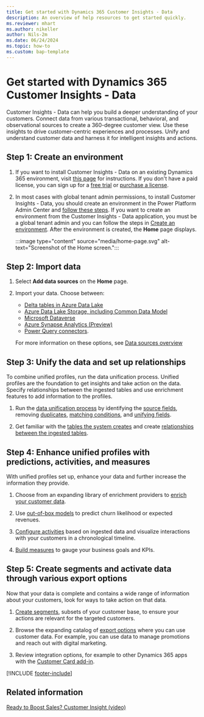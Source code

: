 ```yaml
---
title: Get started with Dynamics 365 Customer Insights - Data
description: An overview of help resources to get started quickly. 
ms.reviewer: mhart
ms.author: nikeller
author: Nils-2m
ms.date: 06/24/2024
ms.topic: how-to
ms.custom: bap-template
---
```


# Get started with Dynamics 365 Customer Insights - Data

Customer Insights - Data can help you build a deeper understanding of your customers. Connect data from various transactional, behavioral, and observational sources to create a 360-degree customer view. Use these insights to drive customer-centric experiences and processes. Unify and understand customer data and harness it for intelligent insights and actions.

## Step 1: Create an environment

1. If you want to install Customer Insights - Data on an existing Dynamics 365 environment, visit [this page](..\journeys\setup.md) for instructions. If you don't have a paid license, you can sign up for a [free trial](trial-signup.md) or [purchase a license](paid-license.md).

1. In most cases with global tenant admin permissions, to install Customer Insights - Data, you should create an environment in the Power Platform Admin Center and [follow these steps](..\journeys\setup.md). If you want to create an environment from the Customer Insights - Data application, you must be a global tenant admin and you can follow the steps in [Create an environment](create-environment.md). After the environment is created, the **Home** page displays.

   :::image type="content" source="media/home-page.svg" alt-text="Screenshot of the Home screen.":::

## Step 2: Import data

1. Select **Add data sources** on the **Home** page.

1. Import your data. Choose between:

   - [Delta tables in Azure Data Lake](connect-delta-lake.md)
   - [Azure Data Lake Storage, including Common Data Model](connect-common-data-model.md)
   - [Microsoft Dataverse](connect-dataverse.md)
   - [Azure Synapse Analytics (Preview)](connect-synapse.md)
   - [Power Query connectors](connect-power-query.md).

   For more information on these options, see [Data sources overview](data-sources.md)

## Step 3: Unify the data and set up relationships

To combine unified profiles, run the data unification process. Unified profiles are the foundation to get insights and take action on the data. Specify relationships between the ingested tables and use enrichment features to add information to the profiles.

1. Run the [data unification process](data-unification.md) by identifying the [source fields](data-unification-map-tables.md), removing [duplicates](data-unification-duplicates.md), [matching conditions](data-unification-match-tables.md), and [unifying fields](data-unification-merge-tables.md).

1. Get familiar with the [tables the system creates](tables.md) and create [relationships between the ingested tables](relationships.md).

## Step 4: Enhance unified profiles with predictions, activities, and measures

With unified profiles set up, enhance your data and further increase the information they provide.

1. Choose from an expanding library of enrichment providers to [enrich your customer data](enrichment-manage.md).

1. Use [out-of-box models](predictions.md) to predict churn likelihood or expected revenues.

1. [Configure activities](activities.md) based on ingested data and visualize interactions with your customers in a chronological timeline.

1. [Build measures](measures.md) to gauge your business goals and KPIs.

## Step 5: Create segments and activate data through various export options

Now that your data is complete and contains a wide range of information about your customers, look for ways to take action on that data.

1. [Create segments](segments.md), subsets of your customer base, to ensure your actions are relevant for the targeted customers.

1. Browse the expanding catalog of [export options](export-destinations.md) where you can use customer data. For example, you can use data to manage promotions and reach out with digital marketing.

1. Review integration options, for example to other Dynamics 365 apps with the [Customer Card add-in](customer-card-add-in.md).  

[!INCLUDE [footer-include](includes/footer-banner.md)]


## Related information

[Ready to Boost Sales? Customer Insight (video)](https://youtu.be/z0aXIx7sSro)
